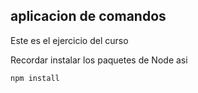 ## aplicacion de comandos 

Este es el ejercicio del curso 


Recordar instalar los paquetes de Node asi

```
npm install
```

